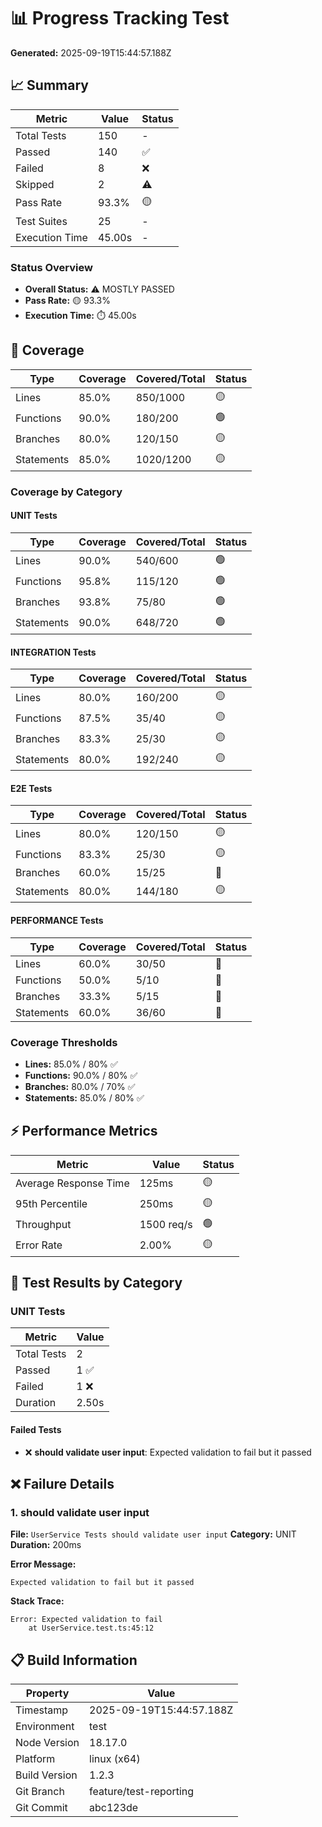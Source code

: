 # 📊 Progress Tracking Test

**Generated:** 2025-09-19T15:44:57.188Z

## 📈 Summary

| Metric | Value | Status |
| --- | --- | --- |
| Total Tests | 150 | - |
| Passed | 140 | ✅ |
| Failed | 8 | ❌ |
| Skipped | 2 | ⚠️ |
| Pass Rate | 93.3% | 🟡 |
| Test Suites | 25 | - |
| Execution Time | 45.00s | - |

### Status Overview

- **Overall Status:** ⚠️ MOSTLY PASSED
- **Pass Rate:** 🟡 93.3%
- **Execution Time:** ⏱️ 45.00s


## 🎯 Coverage

| Type | Coverage | Covered/Total | Status |
| --- | --- | --- | --- |
| Lines | 85.0% | 850/1000 | 🟡 |
| Functions | 90.0% | 180/200 | 🟢 |
| Branches | 80.0% | 120/150 | 🟡 |
| Statements | 85.0% | 1020/1200 | 🟡 |

### Coverage by Category

#### UNIT Tests

| Type | Coverage | Covered/Total | Status |
| --- | --- | --- | --- |
| Lines | 90.0% | 540/600 | 🟢 |
| Functions | 95.8% | 115/120 | 🟢 |
| Branches | 93.8% | 75/80 | 🟢 |
| Statements | 90.0% | 648/720 | 🟢 |

#### INTEGRATION Tests

| Type | Coverage | Covered/Total | Status |
| --- | --- | --- | --- |
| Lines | 80.0% | 160/200 | 🟡 |
| Functions | 87.5% | 35/40 | 🟡 |
| Branches | 83.3% | 25/30 | 🟡 |
| Statements | 80.0% | 192/240 | 🟡 |

#### E2E Tests

| Type | Coverage | Covered/Total | Status |
| --- | --- | --- | --- |
| Lines | 80.0% | 120/150 | 🟡 |
| Functions | 83.3% | 25/30 | 🟡 |
| Branches | 60.0% | 15/25 | 🔴 |
| Statements | 80.0% | 144/180 | 🟡 |

#### PERFORMANCE Tests

| Type | Coverage | Covered/Total | Status |
| --- | --- | --- | --- |
| Lines | 60.0% | 30/50 | 🔴 |
| Functions | 50.0% | 5/10 | 🔴 |
| Branches | 33.3% | 5/15 | 🔴 |
| Statements | 60.0% | 36/60 | 🔴 |


### Coverage Thresholds

- **Lines:** 85.0% / 80% ✅
- **Functions:** 90.0% / 80% ✅
- **Branches:** 80.0% / 70% ✅
- **Statements:** 85.0% / 80% ✅


## ⚡ Performance Metrics

| Metric | Value | Status |
| --- | --- | --- |
| Average Response Time | 125ms | 🟡 |
| 95th Percentile | 250ms | 🟡 |
| Throughput | 1500 req/s | 🟢 |
| Error Rate | 2.00% | 🟡 |

## 🧪 Test Results by Category

### UNIT Tests

| Metric | Value |
| --- | --- |
| Total Tests | 2 |
| Passed | 1 ✅ |
| Failed | 1 ❌ |
| Duration | 2.50s |

#### Failed Tests

- ❌ **should validate user input**: Expected validation to fail but it passed




## ❌ Failure Details

### 1. should validate user input

**File:** `UserService Tests should validate user input`
**Category:** UNIT
**Duration:** 200ms

**Error Message:**
```
Expected validation to fail but it passed
```

**Stack Trace:**
```
Error: Expected validation to fail
    at UserService.test.ts:45:12
```



## 📋 Build Information

| Property | Value |
| --- | --- |
| Timestamp | 2025-09-19T15:44:57.188Z |
| Environment | test |
| Node Version | 18.17.0 |
| Platform | linux (x64) |
| Build Version | 1.2.3 |
| Git Branch | feature/test-reporting |
| Git Commit | abc123de |